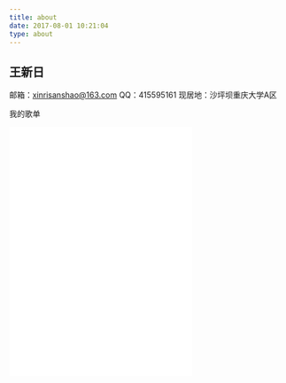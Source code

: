```yaml
---
title: about
date: 2017-08-01 10:21:04
type: about
---
```

## 王新日


邮箱：xinrisanshao@163.com	
QQ：415595161
现居地：沙坪坝重庆大学A区



我的歌单
<div id="music163player">
   <iframe frameborder="no" border="0" marginwidth="0" marginheight="0" width=330 height=450 src="//music.163.com/outchain/player?type=0&id=866649915&auto=0&height=430"></iframe>
</div>
